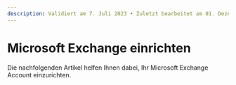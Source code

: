 ```yaml
---
description: Validiert am 7. Juli 2023 • Zuletzt bearbeitet am 01. Dezember 2023
---
```


# Microsoft Exchange einrichten

Die nachfolgenden Artikel helfen Ihnen dabei, Ihr Microsoft Exchange Account einzurichten.
